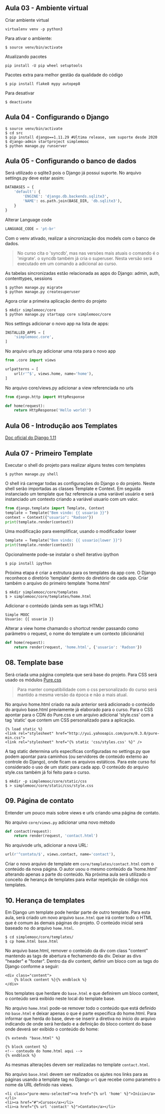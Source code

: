 ## Aula 03 - Ambiente virtual

Criar ambiente virtual

```Shell
virtualenv venv -p python3
```

Para ativar o ambiente:

```Shell
$ source venv/bin/activate
```

Atualizando pacotes

```Shell
pip install -U pip wheel setuptools
```

Pacotes extra para melhor gestão da qualidade do código

```Shell
$ pip install flake8 mypy autopep8
```

Para desativar

```Shell
$ deactivate
```

## Aula 04 - Configurando o Django

```Shell
$ source venv/bin/activate
$ cd src
$ pip install django==1.11.29 #Ultima release, sem suporte desde 2020
$ django-admin startproject simplemooc
$ python manage.py runserver
```

## Aula 05 - Configurando o banco de dados

Será utilizado o sqlite3 pois o Django já possui suporte. No arquivo settings.py deve estar assim:

```python
DATABASES = {
    'default': {
        'ENGINE': 'django.db.backends.sqlite3',
        'NAME': os.path.join(BASE_DIR, 'db.sqlite3'),
    }
}
```

Alterar Language code

```python
LANGUAGE_CODE = 'pt-br'
```

Com o venv ativado, realizar a sincronização dos models com o banco de dados. 
 > No curso cita o 'syncdb', mas nas versòes mais atuais o comando é o 'migrate'. o syncdb também já cria o superuser. Nesta versão será executado em um comando a adicional ao curso.

 As tabelas sincronizadas estão relacionada as apps do Django: admin, auth, contenttypes, sessions

```Shell
$ python manage.py migrate
$ python manage.py createsuperuser
```
Agora criar a primeira aplicação dentro do projeto

```Shell
$ mkdir simplemooc/core
$ python manage.py startapp core simplemooc/core
```

Nos settings adicionar o novo app na lista de apps:

```python
INSTALLED_APPS = [
    'simplemooc.core',
]
```

No arquivo urls.py adicionar uma rota para o novo app

```python
from .core import views

urlpatterns = [
    url(r'^$', views.home, name='home'),
]
```

No arquivo core/views.py adicionar a view referenciada no urls

```python
from django.http import HttpResponse

def home(request):
    return HttpResponse('Hello world!')

```

## Aula 06 - Introdução aos Templates

[Doc oficial do Django 1.11](https://docs.djangoproject.com/en/1.11/topics/templates/)

## Aula 07 - Primeiro Template

Executar o shell do projeto para realizar alguns testes com templates

```Shell
$ python manage.py shell
```

O shell irá carregar todas as configurações do Django o do projeto. Neste shell serão importadas as classes Template e Context. Em seguida instanciado um template que faz referencia a uma variável usuário e será instanciado um contexto criando a variável usuario com um valor.

```python
from django.template import Template, Context
template = Template("Bem vindo: {{ usuario }}")
context = Context({"usuario": "Radson"})
print(template.render(context))
```

Uma modificação para exemplificar, usando o modificador lower

```python
template = Template("Bem vindo: {{ usuario|lower }}")
print(template.render(context))
```

Opcionalmente pode-se instalar o shell iterativo ipython

```Shell
$ pip install ipython
```

Próxima etapa é criar a estrutura para os templates da app core. O Django reconhece o diretório 'template' dentro do diretório de cada app. Criar também o arquivo do primeiro template 'home.html'

```Shell
$ mkdir simplemooc/core/templates
$ > simplemooc/core/templates/home.html
```

Adicionar o conteúdo (ainda sem as tags HTML)

```Django
Simple MOOC
Usuario: {{ usuario }}
```

Alterar a view home chamando o shortcut render passando como parâmetro o request, o nome do template e um contexto (dicionário)

```python
def home(request):
    return render(request, 'home.html', {'usuario': 'Radson'})
```

## 08. Template base

Será criada uma página completa que será base do projeto. Para CSS será usado os módulos [Pure.css](https://purecss.io/)
> Para manter compatibilidade com o css personalizado do curso será mantido a mesma versão da época e não a mais atual.

No arquivo home.html criado na aula anterior será adicionado o conteúdo do arquivo base.html previamente já elaborado para o curso. Para o CSS apontar para o CDN do Pure.css e um arquivo adicional 'style.css' com a tag 'static' que contem um CSS personalizado para a aplicação.

```Django
{% load static %}
<link rel="stylesheet" href="http://yui.yahooapis.com/pure/0.3.0/pure-min.css">
<link rel="stylesheet" href="{% static 'css/styles.css' %}" />
```

A tag static determina urls específicas configuradas no settings.py que podem apontar para caminhos (ou servidores de conteúdo externo ao controle do Django), onde ficam os arquivos estáticos. Para este curso foi considerado o uso de um static para cada app. O conteúdo do arquivo style.css também já foi feito para o curso. 

```Shell
$ mkdir -p simplemooc/core/static/css
$ > simplemooc/core/static/css/style.css
```
## 09. Página de contato

Entender um pouco mais sobre views e urls criando uma página de contato.

No arquivo ```core/views.py``` adicionar uma novo método

```python
def contact(request):
    return render(request, 'contact.html')
```

No arquivode urls, adicionar a nova URL:

```python
url(r'^contato/$', views.contact, name='contact'),
```

Criar o novo arquivo de template em ```core/templates/contact.html``` com o conteúdo da nova página. O autor usou o mesmo conteúdo da 'home.html' alterando apenas a parte do conteúdo. Na próxima aula será utilizado o conceito de herança de templates para evitar repetição de código nos templates.

## 10. Herança de templates

Em Django um template pode herdar parte de outro template. Para esta aula, será criado um novo arquivo ```base.html``` que irá conter todo o HTML que é comum às demais páginas do projeto. O conteúdo inicial será baseado no do arquivo ```home.html```.

```Shell
$ cd simplemooc/core/templates/
$ cp home.html base.html
```
No arquivo base.html, remover o conteúdo da div com class "content" mantendo as tags de abertura e fechamendo da div. Deixar as divs "header" e  "footer". Dentro da div content, definir um bloco com as tags do Django conforme a seguir:

```Django
<div class="content">
    {% block content %}{% endblock %}
</div>
```

Nos templates que herdare do ```base.html``` e que definirem um bloco content, o conteúdo será exibido neste local do template base.

No arquivo ```home.html``` pode-se remover todo o conteúdo que está definido no ```base.html``` e deixar apenas o que é parte especifica do home.html. Para informar que herda do base, deve-se inserir a diretiva no início do arquivo indicando de onde será herdado e a definição do bloco content do base onde deverá ser exibido o conteúdo do home:

```Django
{% extends "base.html" %}

{% block content %}
<!-- conteudo do home.html aqui -->
{% endblock %}
```

As mesmas alterações devem ser realizadas no template ```contact.html```.

No arquivo ```base.html``` devem ser realizados os ajutes nos links para as páginas usando a template tag no Django ```url``` que recebe como parametro o nome da URL definido nas views.

```Django
<li class="pure-menu-selected"><a href="{% url 'home' %}">Início</a></li>
<li><a href="#">Cursos</a></li>
<li><a href="{% url 'contact' %}">Contato</a></li>
```